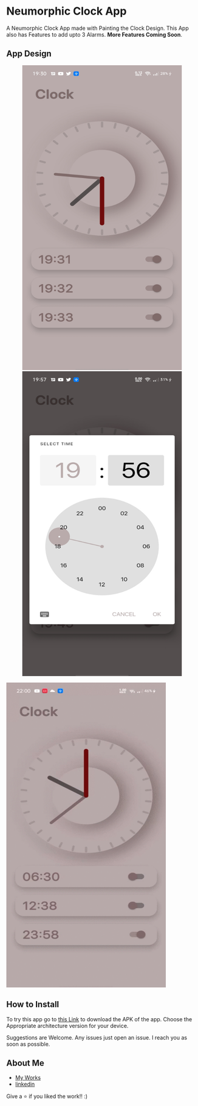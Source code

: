 # Neumorphic Clock App

A Neumorphic Clock App made with Painting the Clock Design. This App also has Features to 
add upto 3 Alarms. **More Features Coming Soon**.

## App Design
<p align = "middle">
<img src = "/screenshots/homescreen.jpg" width="420" height = "800"></img>
<img src = "/screenshots/choose_time.jpg" width="420" height = "800"></img>
</p>

<img src = "/screenshots/video.gif" width="420" height = "800"></img>

 
## How to Install

To try this app go to [this Link]() to download the APK of the app. Choose the Appropriate
architecture version for your device.

Suggestions are Welcome. Any issues just open an issue. I reach you as soon as possible.

## About Me
- [My Works](https://github.com/Poujhit)
- [linkedin](https://www.linkedin.com/in/poujhit-mu-41586a194/)

Give a ⭐ if you liked the work!! :)
